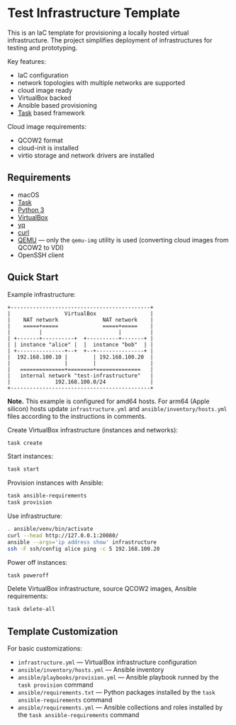 Test Infrastructure Template
============================

This is an IaC template for provisioning a locally hosted virtual
infrastructure. The project simplifies deployment of infrastructures for testing
and prototyping.

Key features:

- IaC configuration
- network topologies with multiple networks are supported
- cloud image ready
- VirtualBox backed
- Ansible based provisioning
- [Task][Task] based framework

[Task]: https://taskfile.dev/

Cloud image requirements:

- QCOW2 format
- cloud-init is installed
- virtio storage and network drivers are installed

Requirements
------------

- macOS
- [Task](https://taskfile.dev/docs/installation)
- [Python 3](https://docs.python.org/3/using/index.html)
- [VirtualBox](https://www.virtualbox.org/manual/ch02.html)
- [yq](https://github.com/mikefarah/yq)
- [curl](https://curl.se/download.html)
- [QEMU](https://www.qemu.org/download/) — only the `qemu-img` utility is used
  (converting cloud images from QCOW2 to VDI)
- OpenSSH client

Quick Start
-----------

Example infrastructure:

```
+--------------------------------------------+
|                 VirtualBox                 |
|    NAT network              NAT network    |
|    =====+=====              =====+=====    |
|         |                        |         |
| +-------+----------+  +----------+-------+ |
| | instance "alice" |  |  instance "bob"  | |
| +---------------+--+  +--+---------------+ |
|  192.168.100.10 |        | 192.168.100.20  |
|                 |        |                 |
|   ==============+========+==============   |
|   internal network "test-infrastructure"   |
|              192.168.100.0/24              |
+--------------------------------------------+
```

**Note.** This example is configured for amd64 hosts. For arm64 (Apple silicon)
hosts update `infrastructure.yml` and `ansible/inventory/hosts.yml` files
according to the instructions in comments.

Create VirtualBox infrastructure (instances and networks):

```sh
task create
```

Start instances:

```sh
task start
```

Provision instances with Ansible:

```sh
task ansible-requirements
task provision
```

Use infrastructure:

```sh
. ansible/venv/bin/activate
curl --head http://127.0.0.1:20080/
ansible --args='ip address show' infrastructure
ssh -F ssh/config alice ping -c 5 192.168.100.20
```

Power off instances:

```sh
task poweroff
```

Delete VirtualBox infrastructure, source QCOW2 images, Ansible requirements:

```sh
task delete-all
```

Template Customization
----------------------

For basic customizations:

- `infrastructure.yml` — VirtualBox infrastructure configuration
- `ansible/inventory/hosts.yml` — Ansible inventory
- `ansible/playbooks/provision.yml` — Ansible playbook runned
  by the `task provision` command
- `ansible/requirements.txt` — Python packages installed
  by the `task ansible-requirements` command
- `ansible/requirements.yml` — Ansible collections and roles installed
  by the `task ansible-requirements` command
